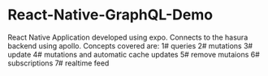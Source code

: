 # React-Native-GraphQL-Demo
React Native Application developed using expo.
Connects to the hasura backend using apollo.
Concepts covered are: 
1# queries
2# mutations
3# update
4# mutations and automatic cache updates
5# remove mutaions
6# subscriptions
7# realtime feed
